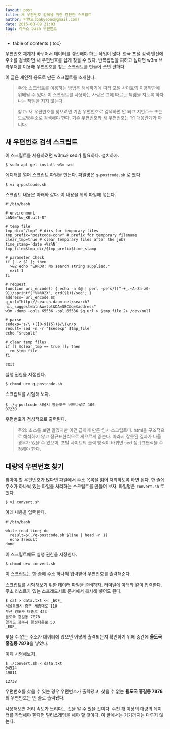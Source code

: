 ```yaml
---
layout: post
title: 새 우편번호 검색을 위한 간단한 스크립트
author: 박연오(bakyeono@gmail.com)
date: 2015-08-09 21:03
tags: 리눅스 bash 우편번호
---
```

* table of contents
{:toc}

우편번호 체계가 바뀌어서 데이터를 갱신해야 하는 작업이 많다. 한국 포털 검색 엔진에 주소를 검색하면 새 우편번호를 쉽게 찾을 수 있다. 반복잡업을 피하고 싶다면 w3m 브라우저를 이용해 우편번호를 찾는 스크립트를 만들어 쓰면 편하다.

이 글은 개인적 용도로 만든 스크립트를 소개한다.

> 주의: 스크립트를 이용하는 방법은 해석하기에 따라 포털 사이트의 이용약관에 위배될 수 있다. 이 스크립트를 사용하는 사람은 그에 따르는 책임을 지도록 하자. 나는 책임을 지지 않는다.

> 참고: 새 우편번호를 찾으려면 기존 우편번호로 검색하면 안 되고 지번주소 또는 도로명주소로 검색해야 한다. 기존 우편번호와 새 우편번호는 1:1 대응관계가 아니다.

## 새 우편번호 검색 스크립트

이 스크립트를 사용하려면 w3m과 sed가 필요하다. 설치하자.

    $ sudo apt-get install w3m sed

에디터를 열어 스크립트 파일을 만든다. 파일명은 `q-postcode.sh` 로 했다.

    $ vi q-postcode.sh

스크립트 내용은 아래와 같다. 이 내용을 위의 파일에 넣는다.

    #!/bin/bash
    
    # environment
    LANG="ko_KR.utf-8" 
    
    # temp file
    tmp_dir="/tmp" # dirs for temporary files
    tmp_prefix="postcode-conv" # prefix for temporary filename
    clear_tmp=true # clear temporary files after the job?
    time_stamp=`date +%s%N`
    tmp_file=$tmp_dir/$tmp_prefix$time_stamp
    
    # parameter check
    if [ -z $1 ]; then
      >&2 echo "ERROR: No search string supplied."
      exit 1
    fi
    
    # request
    function url_encode() { echo -n $@ | perl -pe's/([^-+_.~A-Za-z0-9])/sprintf("%%%02X", ord($1))/seg'; }
    address=`url_encode $@`
    q_url="http://search.daum.net/search?nil_suggest=btn&w=tot&DA=SBC&q=$address"
    w3m -dump -cols 65536 -ppl 65536 $q_url > $tmp_file 2> /dev/null
    
    # parse
    sedexp='s/\ +([0-9]{5})$/\1\n/p'
    result=`sed -n -r "$sedexp" $tmp_file`
    echo "$result"
    
    # clear temp files
    if [[ $clear_tmp == true ]]; then
      rm $tmp_file
    fi
    
    exit

실행 권한을 지정한다.

    $ chmod u+x q-postcode.sh

스크립트를 시험해 보자.

    $ ./q-postcode 서울시 영등포구 버드나루로 100
    07230

우편번호가 정상적으로 출력된다.

> 주의: 소스를 보면 알곘지만 이건 급하게 만든 임시 스크립트다. html을 구조적으로 해석하지 않고 정규표현식으로 게으르게 읽는다. 따라서 잘못된 결과가 나올 경우가 있을 수 있으며, 포탈 사이트의 출력 방식이 바뀌면 sed 정규표현식을 수정해야 한다.

## 대량의 우편번호 찾기

찾아야 할 우편번호가 많다면 파일에서 주소 목록을 읽어 처리하도록 하면 된다. 한 줄에 주소가 하나씩 있는 파일을 처리하는 스크립트를 만들어 보자. 파일명은 `convert.sh` 로 했다.

    $ vi convert.sh

아래 내용을 입력한다.

    #!/bin/bash
    
    while read line; do
      result=$(./q-postcode.sh $line | head -n 1)
      echo $result
    done

이 스크립트에도 실행 권한을 지정한다.

    $ chmod u+x convert.sh

이 스크립트는 한 줄에 주소 하나씩 입력받아 우편번호를 출력해준다.

스크립트를 시험해보기 위한 데이터 파일을 준비하자. 터미널에 아래와 같이 입력한다. 주소 리스트가 있는 스프레드시트 문서에서 복사해 넣어도 된다.

    $ cat > data.txt << _EOF_
    서울특별시 중구 세종대로 110
    부산 영도구 태종로 423
    율도국 홍길동 7878
    경기도 광주시 행정타운로 50
    _EOF_

찾을 수 없는 주소가 데이터에 있으면 어떻게 출력되는지 확인하기 위해 중간에 **율도국 홍길동 7878**을 넣었다.

이제 시험해보자.

    $ ./convert.sh < data.txt
    04524
    49011
    
    12738

우편번호를 찾을 수 있는 경우 우편번호가 출력됐고, 찾을 수 없는 **율도국 홍길동 7878**의 우편번호는 빈 줄로 출력됐다.

사용해보면 처리 속도가 느리다는 것을 알 수 있을 것이다. 수천 개 이상의 대량의 데이터를 작업해야 한다면 멀티쓰레딩을 해야 할 것이다. 이 글에서는 거기까지는 다루지 않는다.

